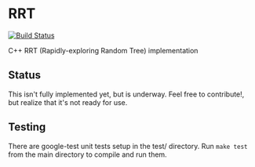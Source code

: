 # RRT

[![Build Status](https://travis-ci.org/RoboJackets/rrt.png?branch=master)](https://travis-ci.org/RoboJackets/rrt)

C++ RRT (Rapidly-exploring Random Tree) implementation


Status
------

This isn't fully implemented yet, but is underway.  Feel free to contribute!, but realize that it's not ready for use.


Testing
-------

There are google-test unit tests setup in the test/ directory.  Run `make test` from the main directory to compile and run them.
